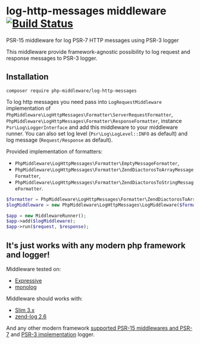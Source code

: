 # log-http-messages middleware [![Build Status](https://travis-ci.org/php-middleware/log-http-messages.svg)](https://travis-ci.org/php-middleware/log-http-messages)
PSR-15 middleware for log PSR-7 HTTP messages using PSR-3 logger

This middleware provide framework-agnostic possibility to log request and response messages to PSR-3 logger.

## Installation

```
composer require php-middleware/log-http-messages
```

To log http messages you need pass into `LogRequestMiddleware` implementation of
`PhpMiddleware\LogHttpMessages\Formatter\ServerRequestFormatter`,
`PhpMiddleware\LogHttpMessages\Formatter\ResponseFormatter`,
instance `Psr\Log\LoggerInterface` and add this middleware to your middleware runner.
You can also set log level (`Psr\Log\LogLevel::INFO` as default) and log message (`Request/Response` as default).

Provided implementation of formatters:

* `PhpMiddleware\LogHttpMessages\Formatter\EmptyMessageFormatter`,
* `PhpMiddleware\LogHttpMessages\Formatter\ZendDiactorosToArrayMessageFormatter`,
* `PhpMiddleware\LogHttpMessages\Formatter\ZendDiactorosToStringMessageFormatter`.

```php
$formatter = PhpMiddleware\LogHttpMessages\Formatter\ZendDiactorosToArrayMessageFormatter();
$logMiddleware = new PhpMiddleware\LogHttpMessages\LogMiddleware($formatter, $formatter, $logger);

$app = new MiddlewareRunner();
$app->add($logMiddleware);
$app->run($request, $response);
```

## It's just works with any modern php framework and logger!

Middleware tested on:
* [Expressive](https://github.com/zendframework/zend-expressive)
* [monolog](https://github.com/Seldaek/monolog)

Middleware should works with:
* [Slim 3.x](https://github.com/slimphp/Slim)
* [zend-log 2.6](https://github.com/zendframework/zend-log)

And any other modern framework [supported PSR-15 middlewares and PSR-7](https://mwop.net/blog/2015-01-08-on-http-middleware-and-psr-7.html) and [PSR-3 implementation](http://www.php-fig.org/psr/psr-3/) logger.
